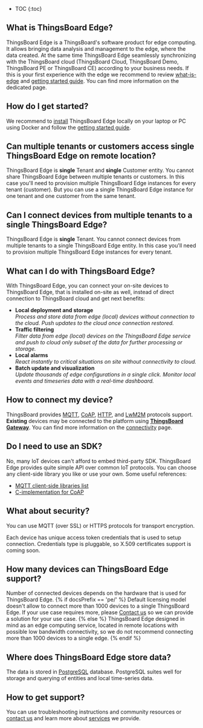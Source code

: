 * TOC
{:toc}


## What is ThingsBoard Edge?

ThingsBoard Edge is a ThingsBoard's software product for edge computing. 
It allows bringing data analysis and management to the edge, where the data created. At the same time ThingsBoard Edge seamlessly synchronizing with the ThingsBoard cloud (ThingsBoard Cloud, ThingsBoard Demo, ThingsBoard PE or ThingsBoard CE) according to your business needs.
If this is your first experience with the edge we recommend to review [what-is-edge](/docs/{{docsPrefix}}edge/getting-started-guides/what-is-edge/) 
and [getting started guide](/docs/{{docsPrefix}}edge/getting-started/).
You can find more information on the dedicated page.

## How do I get started?

We recommend to [install](/docs/user-guide/install/{{docsPrefix}}edge/installation-options/) ThingsBoard Edge locally on your laptop or PC using Docker
and follow the [getting started guide](/docs/{{docsPrefix}}edge/getting-started/).

## Can multiple tenants or customers access single ThingsBoard Edge on remote location?

ThingsBoard Edge is **single** Tenant and **single** Customer entity.
You cannot share ThingsBoard Edge between multiple tenants or customers. 
In this case you'll need to provision multiple ThingsBoard Edge instances for every tenant (customer).
But you can use a single ThingsBoard Edge instance for one tenant and one customer from the same tenant.  

## Can I connect devices from multiple tenants to a single ThingsBoard Edge?

ThingsBoard Edge is **single** Tenant.
You cannot connect devices from multiple tenants to a single ThingsBoard Edge entity. 
In this case you'll need to provision multiple ThingsBoard Edge instances for every tenant.

## What can I do with ThingsBoard Edge?

With ThingsBoard Edge, you can connect your on-site devices to ThingsBoard Edge, that is installed on-site as well, instead of direct connection to ThingsBoard cloud and get next benefits:
- **Local deployment and storage**<br>
*Process and store data from edge (local) devices without connection to the cloud. Push updates to the cloud once connection restored.*
- **Traffic filtering**<br>
*Filter data from edge (local) devices on the ThingsBoard Edge service and push to cloud only subset of the data for further processing or storage.*
- **Local alarms**<br>
*React instantly to critical situations on site without connectivity to cloud.*
- **Batch update and visualization**<br>
*Update thousands of edge configurations in a single click. Monitor local events and timeseries data with a real-time dashboard.*

## How to connect my device?

ThingsBoard provides
[MQTT](/docs/{{docsPrefix}}edge/reference/mqtt-api), 
[CoAP](/docs/{{docsPrefix}}edge/reference/coap-api), 
[HTTP](/docs/{{docsPrefix}}edge/reference/http-api), and
[LwM2M](/docs/{{docsPrefix}}edge/reference/lwm2m-api) protocols support.
**Existing** devices may be connected to the platform using **[ThingsBoard Gateway](/docs/iot-gateway/what-is-iot-gateway/)**.
You can find more information on the [connectivity](/docs/{{docsPrefix}}edge/reference/protocols/) page. 

## Do I need to use an SDK?

No, many IoT devices can't afford to embed third-party SDK. ThingsBoard Edge provides quite simple API over common IoT protocols. You can choose any client-side library you like or use your own.
Some useful references:
 
 - [MQTT client-side libraries list](https://github.com/mqtt/mqtt.github.io/wiki/libraries) 
 - [C-implementation for CoAP](https://libcoap.net/)

## What about security?

You can use MQTT (over SSL) or HTTPS protocols for transport encryption. 

Each device has unique access token credentials that is used to setup connection. Credentials type is pluggable, so X.509 certificates support is coming soon.

## How many devices can ThingsBoard Edge support?

Number of connected devices depends on the hardware that is used for ThingsBoard Edge.
{% if docsPrefix == 'pe/' %}
Default licensing model doesn't allow to connect more than 1000 devices to a single ThingsBoard Edge. 
If your use case requires more, please [Contact us](/docs/contact-us/) so we can provide a solution for your use case.
{% else %}
ThingsBoard Edge designed in mind as an edge computing service, located in remote locations with possible low bandwidth connectivity, so we do not recommend connecting more than 1000 devices to a single edge.
{% endif %}
  
## Where does ThingsBoard Edge store data?

The data is stored in [PostgreSQL](https://www.postgresql.org/) database. PostgreSQL suites well for storage and querying of entities and local time-series data.
 
## How to get support?

You can use troubleshooting instructions and community resources or [contact us](/docs/contact-us) and learn more about [services](/docs/services/) we provide.